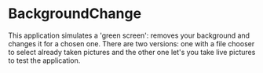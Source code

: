 # BackgroundChange
This application simulates a 'green screen': removes your background and changes it for a chosen one. There are two versions: one with a file chooser to select already taken pictures and the other one let's you take live pictures to test the application. 
